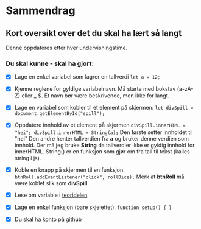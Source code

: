 # Sammendrag

## Kort oversikt over det du skal ha lært så langt

Denne oppdateres etter hver undervisningstime.

### Du skal kunne - skal ha gjort:

* [x] Lage en enkel variabel som lagrer en tallverdi `let a = 12;`
* [x] Kjenne reglene for gyldige variabelnavn. Må starte med bokstav \(a-zA-Z\) eller \_ $. Et navn bør være beskrivende, men ikke for langt.
* [x] Lage en variabel som kobler til et element på skjermen: `let divSpill = document.getElementById("spill");`
* [x] Oppdatere innhold av et element på skjermen `divSpill.innerHTML = "hei"; divSpill.innerHTML = String(a);` Den første setter innholdet til "hei" Den andre henter tallverdien fra **a** og bruker denne verdien som innhold. Der må jeg bruke **String** da tallverdier ikke er gyldig innhold for innerHTML. String\(\) er en funksjon som gjør om fra tall til tekst \(kalles string i js\).
* [x] Koble en knapp på skjermen til en funksjon. `btnRoll.addEventListener("click", rollDice);` Merk at **btnRoll** må være koblet slik som **divSpill**.
* [x] Lese om variable i [teoridelen](teori/teori.md).
* [x] Lage en enkel funksjon \(bare skjelettet\). `function setup() { }`
* [x] Du skal ha konto på github



